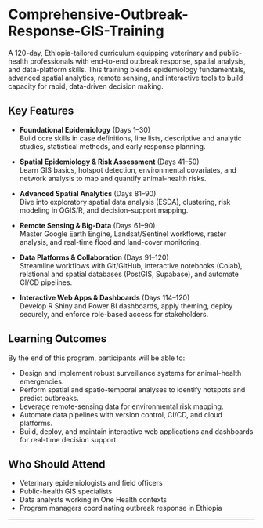# Comprehensive-Outbreak-Response-GIS-Training

A 120-day, Ethiopia-tailored curriculum equipping veterinary and public-health professionals with end-to-end outbreak response, spatial analysis, and data-platform skills. This training blends epidemiology fundamentals, advanced spatial analytics, remote sensing, and interactive tools to build capacity for rapid, data-driven decision making.

## Key Features

- **Foundational Epidemiology** (Days 1–30)  
  Build core skills in case definitions, line lists, descriptive and analytic studies, statistical methods, and early response planning.

- **Spatial Epidemiology & Risk Assessment** (Days 41–50)  
  Learn GIS basics, hotspot detection, environmental covariates, and network analysis to map and quantify animal-health risks.

- **Advanced Spatial Analytics** (Days 81–90)  
  Dive into exploratory spatial data analysis (ESDA), clustering, risk modeling in QGIS/R, and decision-support mapping.

- **Remote Sensing & Big-Data** (Days 61–90)  
  Master Google Earth Engine, Landsat/Sentinel workflows, raster analysis, and real-time flood and land-cover monitoring.

- **Data Platforms & Collaboration** (Days 91–120)  
  Streamline workflows with Git/GitHub, interactive notebooks (Colab), relational and spatial databases (PostGIS, Supabase), and automate CI/CD pipelines.

- **Interactive Web Apps & Dashboards** (Days 114–120)  
  Develop R Shiny and Power BI dashboards, apply theming, deploy securely, and enforce role-based access for stakeholders.

## Learning Outcomes

By the end of this program, participants will be able to:

- Design and implement robust surveillance systems for animal-health emergencies.
- Perform spatial and spatio-temporal analyses to identify hotspots and predict outbreaks.
- Leverage remote-sensing data for environmental risk mapping.
- Automate data pipelines with version control, CI/CD, and cloud platforms.
- Build, deploy, and maintain interactive web applications and dashboards for real-time decision support.

## Who Should Attend

- Veterinary epidemiologists and field officers  
- Public-health GIS specialists  
- Data analysts working in One Health contexts  
- Program managers coordinating outbreak response in Ethiopia  
---
